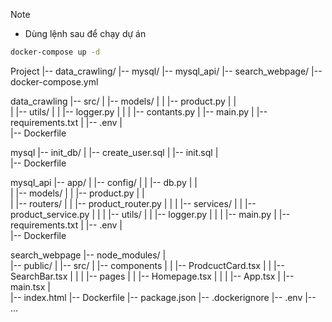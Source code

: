 >[!NOTE]
> * Dùng lệnh sau để chạy dự án
> ```bash
> docker-compose up -d 
>```

Project
|-- data_crawling/
|-- mysql/
|-- mysql_api/
|-- search_webpage/
|-- docker-compose.yml 
    
data_crawling
|-- src/
|   |-- models/
|   |   |-- product.py
|   |   
|   |-- utils/
|   |   |-- logger.py
|   |
|   |-- contants.py
|   |-- main.py
|   |-- requirements.txt
|   |-- .env
|   
|-- Dockerfile

mysql
|-- init_db/
|   |-- create_user.sql
|   |-- init.sql
|   
|-- Dockerfile


mysql_api
|-- app/
|   |-- config/
|   |   |-- db.py
|   |   
|   |-- models/
|   |   |-- product.py
|   |   
|   |-- routers/
|   |   |-- product_router.py
|   |
|   |-- services/
|   |   |-- product_service.py
|   |
|   |-- utils/
|   |   |-- logger.py
|   |
|   |-- main.py
|   |-- requirements.txt
|   |-- .env
|   
|-- Dockerfile



search_webpage
|-- node_modules/
|   
|-- public/
|
|-- src/
|   |-- components
|   |   |-- ProdcuctCard.tsx
|   |   |-- SearchBar.tsx
|   |
|   |-- pages
|   |   |-- Homepage.tsx
|   |
|   |-- App.tsx
|   |-- main.tsx
|   
|-- index.html
|-- Dockerfile
|-- package.json
|-- .dockerignore
|-- .env
|-- ...